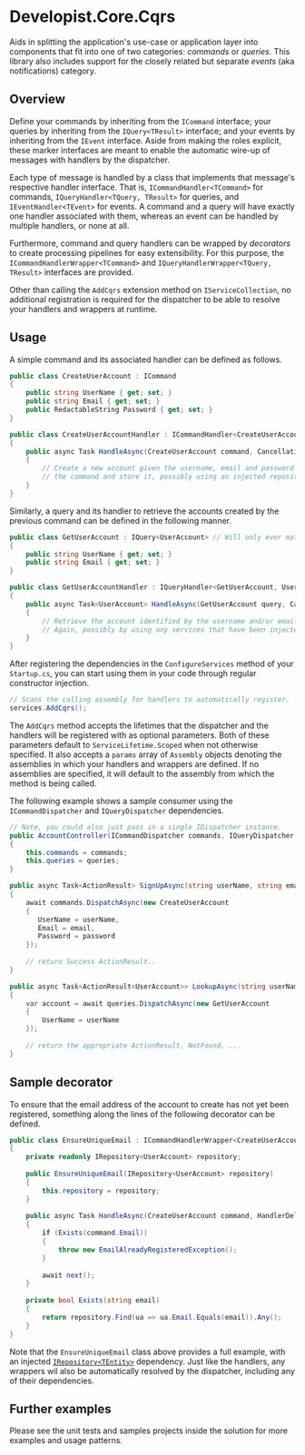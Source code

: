 # Developist.Core.Cqrs
Aids in splitting the application's use-case or application layer into components that fit into one of two categories: _commands_ or _queries_. This library also includes support for the closely related but separate _events_ (aka notifications) category.

## Overview
Define your commands by inheriting from the `ICommand` interface; your queries by inheriting from the `IQuery<TResult>` interface; and your events by inheriting from the `IEvent` interface. Aside from making the roles explicit, these marker interfaces are meant to enable the automatic wire-up of messages with handlers by the dispatcher.

Each type of message is handled by a class that implements that message's respective handler interface. That is, `ICommandHandler<TCommand>` for commands, `IQueryHandler<TQuery, TResult>` for queries, and `IEventHandler<TEvent>` for events. A command and a query will have exactly one handler associated with them, whereas an event can be handled by multiple handlers, or none at all.

Furthermore, command and query handlers can be wrapped by _decorators_ to create processing pipelines for easy extensibility. For this purpose, the `ICommandHandlerWrapper<TCommand>` and `IQueryHandlerWrapper<TQuery, TResult>` interfaces are provided.

Other than calling the `AddCqrs` extension method on `IServiceCollection`, no additional registration is required for the dispatcher to be able to resolve your handlers and wrappers at runtime.

## Usage
A simple command and its associated handler can be defined as follows.

```csharp
public class CreateUserAccount : ICommand
{
    public string UserName { get; set; }
    public string Email { get; set; }
    public RedactableString Password { get; set; }
}

public class CreateUserAccountHandler : ICommandHandler<CreateUserAccount>
{
    public async Task HandleAsync(CreateUserAccount command, CancellationToken cancellationToken)
    {
        // Create a new account given the username, email and password supplied in 
        // the command and store it, possibly using an injected repository.
    }
}
```

Similarly, a query and its handler to retrieve the accounts created by the previous command can be defined in the following manner.

```csharp
public class GetUserAccount : IQuery<UserAccount> // Will only ever match a single user account, or none.
{
    public string UserName { get; set; }
    public string Email { get; set; }
}

public class GetUserAccountHandler : IQueryHandler<GetUserAccount, UserAccount>
{
    public async Task<UserAccount> HandleAsync(GetUserAccount query, CancellationToken cancellationToken)
    {
        // Retrieve the account identified by the username and/or email supplied in the query.
        // Again, possibly by using any services that have been injected through the constructor.
    }
}
```

After registering the dependencies in the `ConfigureServices` method of your `Startup.cs`, you can start using them in your code through regular constructor injection.

```csharp
// Scans the calling assembly for handlers to automatically register.
services.AddCqrs();
```
The `AddCqrs` method accepts the lifetimes that the dispatcher and the handlers will be registered with as optional parameters. Both of these parameters default to `ServiceLifetime.Scoped` when not otherwise specified. It also accepts a `params` array of `Assembly` objects denoting the assemblies in which your handlers and wrappers are defined. If no assemblies are specified, it will default to the assembly from which the method is being called.

The following example shows a sample consumer using the `ICommandDispatcher` and `IQueryDispatcher` dependencies.

```csharp
// Note, you could also just pass in a single IDispatcher instance.
public AccountController(ICommandDispatcher commands, IQueryDispatcher queries)
{
    this.commands = commands;
    this.queries = queries;
}

public async Task<ActionResult> SignUpAsync(string userName, string email, string password)
{
    await commands.DispatchAsync(new CreateUserAccount
    { 
       UserName = userName,
       Email = email,
       Password = password 
    });
    
    // return Success ActionResult..
}

public async Task<ActionResult<UserAccount>> LookupAsync(string userName)
{
    var account = await queries.DispatchAsync(new GetUserAccount 
    {
        UserName = userName
    });
    
    // return the appropriate ActionResult, NotFound, ...
}
```
## Sample decorator
To ensure that the email address of the account to create has not yet been registered, something along the lines of the following decorator can be defined.

```csharp
public class EnsureUniqueEmail : ICommandHandlerWrapper<CreateUserAccount>
{
    private readonly IRepository<UserAccount> repository;
    
    public EnsureUniqueEmail(IRepository<UserAccount> repository)
    {
        this.repository = repository;
    }
    
    public async Task HandleAsync(CreateUserAccount command, HandlerDelegate next, CancellationToken cancellationToken)
    {
        if (Exists(command.Email))
        {
            throw new EmailAlreadyRegisteredException();
        }
        
        await next();
    }
    
    private bool Exists(string email)
    {
        return repository.Find(ua => ua.Email.Equals(email)).Any();
    }
}
```
Note that the `EnsureUniqueEmail` class above provides a full example, with an injected [`IRepository<TEntity>`](https://github.com/jimatas/Developist.Core.Persistence) dependency. Just like the handlers, any wrappers wil also be automatically resolved by the dispatcher, including any of their dependencies.

## Further examples
Please see the unit tests and samples projects inside the solution for more examples and usage patterns.

